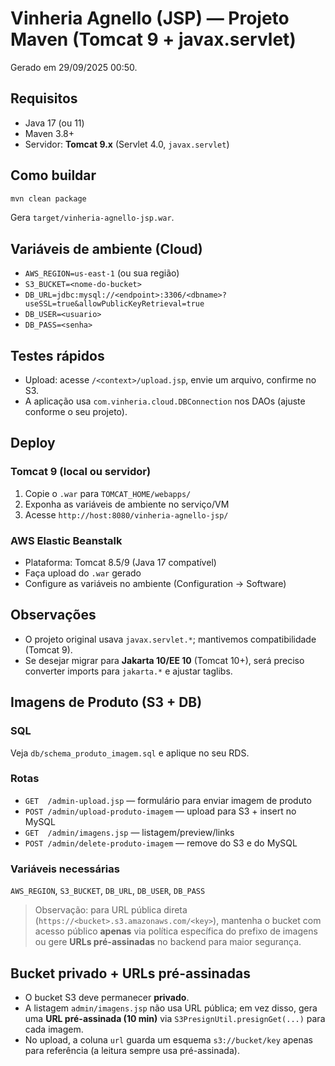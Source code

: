 # Vinheria Agnello (JSP) — Projeto Maven (Tomcat 9 + javax.servlet)

Gerado em 29/09/2025 00:50.

## Requisitos
- Java 17 (ou 11)
- Maven 3.8+
- Servidor: **Tomcat 9.x** (Servlet 4.0, `javax.servlet`)

## Como buildar
```bash
mvn clean package
```
Gera `target/vinheria-agnello-jsp.war`.

## Variáveis de ambiente (Cloud)
- `AWS_REGION=us-east-1` (ou sua região)
- `S3_BUCKET=<nome-do-bucket>`
- `DB_URL=jdbc:mysql://<endpoint>:3306/<dbname>?useSSL=true&allowPublicKeyRetrieval=true`
- `DB_USER=<usuario>`
- `DB_PASS=<senha>`

## Testes rápidos
- Upload: acesse `/<context>/upload.jsp`, envie um arquivo, confirme no S3.
- A aplicação usa `com.vinheria.cloud.DBConnection` nos DAOs (ajuste conforme o seu projeto).

## Deploy
### Tomcat 9 (local ou servidor)
1. Copie o `.war` para `TOMCAT_HOME/webapps/`
2. Exponha as variáveis de ambiente no serviço/VM
3. Acesse `http://host:8080/vinheria-agnello-jsp/`

### AWS Elastic Beanstalk
- Plataforma: Tomcat 8.5/9 (Java 17 compatível)
- Faça upload do `.war` gerado
- Configure as variáveis no ambiente (Configuration → Software)

## Observações
- O projeto original usava `javax.servlet.*`; mantivemos compatibilidade (Tomcat 9).
- Se desejar migrar para **Jakarta 10/EE 10** (Tomcat 10+), será preciso converter imports para `jakarta.*` e ajustar taglibs.


## Imagens de Produto (S3 + DB)
### SQL
Veja `db/schema_produto_imagem.sql` e aplique no seu RDS.

### Rotas
- `GET  /admin-upload.jsp` — formulário para enviar imagem de produto
- `POST /admin/upload-produto-imagem` — upload para S3 + insert no MySQL
- `GET  /admin/imagens.jsp` — listagem/preview/links
- `POST /admin/delete-produto-imagem` — remove do S3 e do MySQL

### Variáveis necessárias
`AWS_REGION`, `S3_BUCKET`, `DB_URL`, `DB_USER`, `DB_PASS`

> Observação: para URL pública direta (`https://<bucket>.s3.amazonaws.com/<key>`), mantenha o bucket com acesso público **apenas** via política específica do prefixo de imagens ou gere **URLs pré-assinadas** no backend para maior segurança.


## Bucket privado + URLs pré-assinadas
- O bucket S3 deve permanecer **privado**.
- A listagem `admin/imagens.jsp` não usa URL pública; em vez disso, gera uma **URL pré-assinada (10 min)** via `S3PresignUtil.presignGet(...)` para cada imagem.
- No upload, a coluna `url` guarda um esquema `s3://bucket/key` apenas para referência (a leitura sempre usa pré-assinada).
